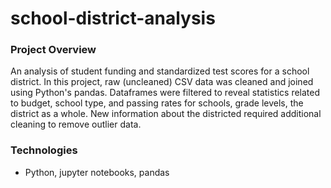 # school-district-analysis
### Project Overview
An analysis of student funding and standardized test scores for a school district. In this project, raw (uncleaned) CSV data was cleaned and joined using Python's pandas. Dataframes were filtered to reveal statistics related to budget, school type, and passing rates for schools, grade levels, the district as a whole. New information about the districted required additional cleaning to remove outlier data.

### Technologies
* Python, jupyter notebooks, pandas

